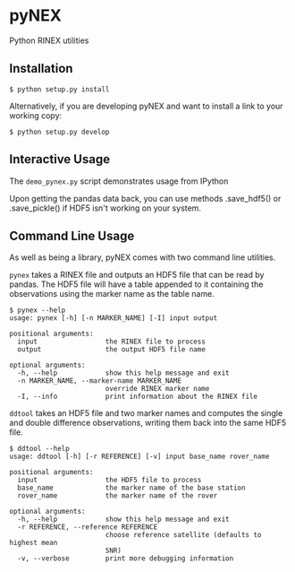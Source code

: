 pyNEX
=====

Python RINEX utilities

Installation
------------

    $ python setup.py install

Alternatively, if you are developing pyNEX and want to install a link to your working copy:

    $ python setup.py develop


Interactive Usage
-----------------
The ``` demo_pynex.py ``` script demonstrates usage from IPython

Upon getting the pandas data back, you can use methods .save_hdf5() or .save_pickle() 
if HDF5 isn't working on your system.

Command Line Usage
------------------

As well as being a library, pyNEX comes with two command line utilities.

`pynex` takes a RINEX file and outputs an HDF5 file that can be read by pandas.
The HDF5 file will have a table appended to it containing the observations
using the marker name as the table name.

    $ pynex --help
    usage: pynex [-h] [-n MARKER_NAME] [-I] input output

    positional arguments:
      input                 the RINEX file to process
      output                the output HDF5 file name

    optional arguments:
      -h, --help            show this help message and exit
      -n MARKER_NAME, --marker-name MARKER_NAME
                            override RINEX marker name
      -I, --info            print information about the RINEX file

`ddtool` takes an HDF5 file and two marker names and computes the single and
double difference observations, writing them back into the same HDF5 file.

    $ ddtool --help
    usage: ddtool [-h] [-r REFERENCE] [-v] input base_name rover_name

    positional arguments:
      input                 the HDF5 file to process
      base_name             the marker name of the base station
      rover_name            the marker name of the rover

    optional arguments:
      -h, --help            show this help message and exit
      -r REFERENCE, --reference REFERENCE
                            choose reference satellite (defaults to highest mean
                            SNR)
      -v, --verbose         print more debugging information


